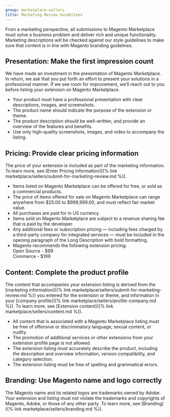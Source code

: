 ```yaml
---
group: marketplace-sellers
title: Marketing Review Guidelines
---
```


From a marketing perspective, all submissions to Magento Marketplace must solve a business problem and deliver rich and unique functionality. Marketing descriptions will be checked against our style guidelines to make sure that content is in line with Magento branding guidelines.

## Presentation: Make the first impression count

We have made an investment in the presentation of Magento Marketplace. In return, we ask that you put forth an effort to present your solutions in a professional manner. If we see room for improvement, we’ll reach out to you before listing your extension on Magento Marketplace.

-  Your product must have a professional presentation with clear descriptions, images, and screenshots.
-  The product name should indicate the purpose of the extension or theme.
-  The product description should be well-written, and provide an overview of the features and benefits.
-  Use only high-quality screenshots, images, and video to accompany the listing.

## Pricing: Provide clear pricing information

The price of your extension is included as part of the marketing information. To learn more, see [Enter Pricing Information]({% link marketplace/sellers/submit-for-marketing-review.md %}).

-  Items listed on Magento Marketplace can be offered for free, or sold as a commercial products.
-  The price of items offered for sale on Magento Marketplace can range anywhere from $25.00 to $999,999.00, and must reflect fair market value.
-  All purchases are paid for in US currency.
-  Items sold on Magento Marketplace are subject to a revenue sharing fee that is paid by the developer.
-  Any additional fees or subscription pricing — including fees charged by a third-party company for integrated services — must be included in the opening paragraph of the Long Description with bold formatting.
-  Magento recommends the following extension pricing:<br />
  Open Source - $99<br />
  Commerce - $199

## Content: Complete the product profile

The content that accompanies your extension listing is derived from the [marketing information]({% link marketplace/sellers/submit-for-marketing-review.md %}) you entered for the extension or theme, and information in your [company profile]({% link marketplace/sellers/profile-company.md %}). To learn more, see [Extension content]({% link marketplace/sellers/content.md %}).

-  All content that is associated with a Magento Marketplace listing must be free of offensive or discriminatory language, sexual content, or nudity.
-  The promotion of additional services or other extensions from your extension profile page is not allowed.
-  The extension listing must accurately describe the product, including the description and overview information, version compatibility, and category selection.
-  The extension listing must be free of spelling and grammatical errors.

## Branding: Use Magento name and logo correctly

The Magento name and its related logos are trademarks owned by Adobe. Your extension and listing must not violate the trademarks and copyrights of Magento, Adobe, or those of any other party. To learn more, see [Branding]({% link marketplace/sellers/branding.md %}).
